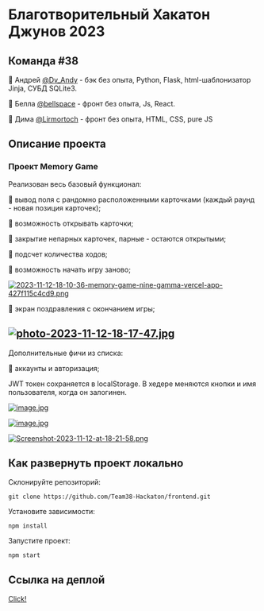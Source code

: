 # Благотворительный Хакатон Джунов 2023
## Команда #38
🔸 Андрей [@Dv_Andy](https://t.me/Dv_Andy) - бэк без опыта, Python, Flask, html-шаблонизатор Jinja, СУБД SQLite3.

🔸 Белла [@bellspace](https://t.me/bellspace) -  фронт без опыта, Js, React.

🔸 Дима [@Lirmortoch](https://t.me/Lirmortoch) - фронт без опыта, HTML, CSS, pure JS


## Описание проекта

### Проект Memory Game
Реализован весь базовый функционал:

🔹 вывод поля с рандомно расположенными карточками (каждый раунд - новая позиция карточек);

🔹 возможность открывать карточки;

🔹 закрытие непарных карточек, парные - остаются открытыми;

🔹 подсчет количества ходов;

🔹 возможность начать игру заново;

[![2023-11-12-18-10-36-memory-game-nine-gamma-vercel-app-427f115c4cd9.png](https://i.postimg.cc/fRgGQ84J/2023-11-12-18-10-36-memory-game-nine-gamma-vercel-app-427f115c4cd9.png)](https://postimg.cc/21hc4FSD)

🔹 экран поздравления с окончанием игры;

[![photo-2023-11-12-18-17-47.jpg](https://i.postimg.cc/9Mct8jxT/photo-2023-11-12-18-17-47.jpg)](https://postimg.cc/KKsMjChv)
---

Дополнительные фичи из списка:

🔸 аккаунты и авторизация;

JWT токен сохраняется в localStorage. В хедере меняются кнопки и имя пользователя, когда он залогинен. 

[![image.jpg](https://i.postimg.cc/GmkyZ5Tj/image.jpg)](https://postimg.cc/yD8xRnPJ)

[![image.jpg](https://i.postimg.cc/R0dn0JR6/image.jpg)](https://postimg.cc/gww0SJ1m)

[![Screenshot-2023-11-12-at-18-21-58.png](https://i.postimg.cc/RF8QLpYx/Screenshot-2023-11-12-at-18-21-58.png)](https://postimg.cc/xJvz05Y6)

## Как развернуть проект локально

Склонируйте репозиторий:

```
git clone https://github.com/Team38-Hackaton/frontend.git
```
Установите зависимости: 
```
npm install
```
Запустите проект: 
```
npm start
```

## Ссылка на деплой
[Click!](memory-game-nine-gamma.vercel.app)

